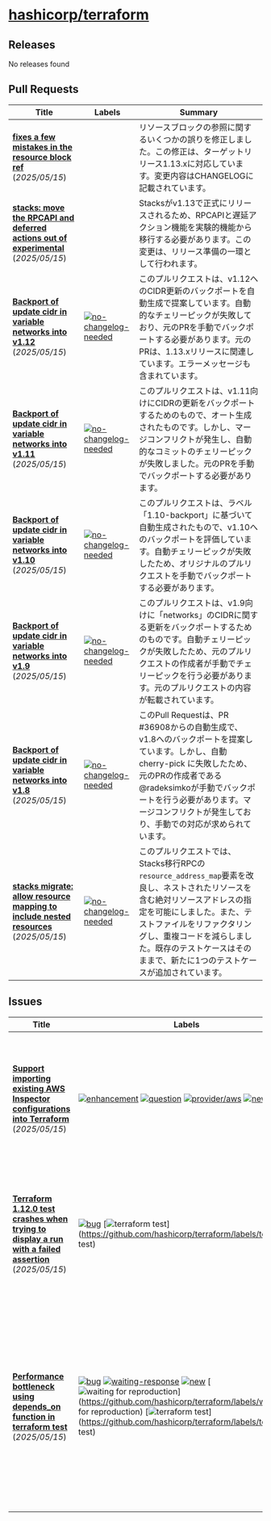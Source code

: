 # [hashicorp/terraform](https://github.com/hashicorp/terraform)

## Releases

No releases found

## Pull Requests

| Title | Labels | Summary |
| --- | --- | --- |
| **[fixes a few mistakes in the resource block ref](https://github.com/hashicorp/terraform/pull/37068)** (_2025/05/15_) |  | リソースブロックの参照に関するいくつかの誤りを修正しました。この修正は、ターゲットリリース1.13.xに対応しています。変更内容はCHANGELOGに記載されています。 |
| **[stacks: move the RPCAPI and deferred actions out of experimental](https://github.com/hashicorp/terraform/pull/37067)** (_2025/05/15_) |  | Stacksがv1.13で正式にリリースされるため、RPCAPIと遅延アクション機能を実験的機能から移行する必要があります。この変更は、リリース準備の一環として行われます。 |
| **[Backport of update cidr in variable networks  into v1.12](https://github.com/hashicorp/terraform/pull/37065)** (_2025/05/15_) | [![no-changelog-needed](https://img.shields.io/badge/-no--changelog--needed-179568)](https://github.com/hashicorp/terraform/labels/no-changelog-needed) | このプルリクエストは、v1.12へのCIDR更新のバックポートを自動生成で提案しています。自動的なチェリーピックが失敗しており、元のPRを手動でバックポートする必要があります。元のPRは、1.13.xリリースに関連しています。エラーメッセージも含まれています。 |
| **[Backport of update cidr in variable networks  into v1.11](https://github.com/hashicorp/terraform/pull/37064)** (_2025/05/15_) | [![no-changelog-needed](https://img.shields.io/badge/-no--changelog--needed-179568)](https://github.com/hashicorp/terraform/labels/no-changelog-needed) | このプルリクエストは、v1.11向けにCIDRの更新をバックポートするためのもので、オート生成されたものです。しかし、マージコンフリクトが発生し、自動的なコミットのチェリーピックが失敗しました。元のPRを手動でバックポートする必要があります。 |
| **[Backport of update cidr in variable networks  into v1.10](https://github.com/hashicorp/terraform/pull/37063)** (_2025/05/15_) | [![no-changelog-needed](https://img.shields.io/badge/-no--changelog--needed-179568)](https://github.com/hashicorp/terraform/labels/no-changelog-needed) | このプルリクエストは、ラベル「1.10-backport」に基づいて自動生成されたもので、v1.10へのバックポートを評価しています。自動チェリーピックが失敗したため、オリジナルのプルリクエストを手動でバックポートする必要があります。 |
| **[Backport of update cidr in variable networks  into v1.9](https://github.com/hashicorp/terraform/pull/37062)** (_2025/05/15_) | [![no-changelog-needed](https://img.shields.io/badge/-no--changelog--needed-179568)](https://github.com/hashicorp/terraform/labels/no-changelog-needed) | このプルリクエストは、v1.9向けに「networks」のCIDRに関する更新をバックポートするためのものです。自動チェリーピックが失敗したため、元のプルリクエストの作成者が手動でチェリーピックを行う必要があります。元のプルリクエストの内容が転載されています。 |
| **[Backport of update cidr in variable networks  into v1.8](https://github.com/hashicorp/terraform/pull/37061)** (_2025/05/15_) | [![no-changelog-needed](https://img.shields.io/badge/-no--changelog--needed-179568)](https://github.com/hashicorp/terraform/labels/no-changelog-needed) | このPull Requestは、PR #36908からの自動生成で、v1.8へのバックポートを提案しています。しかし、自動 cherry-pick に失敗したため、元のPRの作成者である@radeksimkoが手動でバックポートを行う必要があります。マージコンフリクトが発生しており、手動での対応が求められています。 |
| **[stacks migrate: allow resource mapping to include nested resources](https://github.com/hashicorp/terraform/pull/37060)** (_2025/05/15_) | [![no-changelog-needed](https://img.shields.io/badge/-no--changelog--needed-179568)](https://github.com/hashicorp/terraform/labels/no-changelog-needed) | このプルリクエストでは、Stacks移行RPCの`resource_address_map`要素を改良し、ネストされたリソースを含む絶対リソースアドレスの指定を可能にしました。また、テストファイルをリファクタリングし、重複コードを減らしました。既存のテストケースはそのままで、新たに1つのテストケースが追加されています。 |

## Issues

| Title | Labels | Summary |
| --- | --- | --- |
| **[Support importing existing AWS Inspector configurations into Terraform](https://github.com/hashicorp/terraform/issues/37066)** (_2025/05/15_) | [![enhancement](https://img.shields.io/badge/-enhancement-d4c5f9)](https://github.com/hashicorp/terraform/labels/enhancement) [![question](https://img.shields.io/badge/-question-cc317c)](https://github.com/hashicorp/terraform/labels/question) [![provider/aws](https://img.shields.io/badge/-provider/aws-bfdadc)](https://github.com/hashicorp/terraform/labels/provider/aws) [![new](https://img.shields.io/badge/-new-c2e0c6)](https://github.com/hashicorp/terraform/labels/new) | AWS Inspectorの既存設定をTerraformにインポートする機能が求められています。手動で設定したチームが、インフラをコード管理に移行できるようにするための提案です。対応策として、aws_inspector2_enablerリソースの拡張が提案されています。 |
| **[Terraform 1.12.0 test crashes when trying to display a run with a failed assertion](https://github.com/hashicorp/terraform/issues/37059)** (_2025/05/15_) | [![bug](https://img.shields.io/badge/-bug-f7c6c7)](https://github.com/hashicorp/terraform/labels/bug) [![terraform test](https://img.shields.io/badge/-terraform__test-99DCDC)](https://github.com/hashicorp/terraform/labels/terraform test) | Terraform 1.12.0で、失敗したアサーションを表示しようとするとテストが落ちるという問題が報告されています。設定ファイルにエラーがあり、予期しないクラッシュが発生します。バグ報告を推奨されています。この問題は1.20の変更によって改善されるべきです。 |
| **[Performance bottleneck using depends_on function in terraform test](https://github.com/hashicorp/terraform/issues/37058)** (_2025/05/15_) | [![bug](https://img.shields.io/badge/-bug-f7c6c7)](https://github.com/hashicorp/terraform/labels/bug) [![waiting-response](https://img.shields.io/badge/-waiting--response-5319e7)](https://github.com/hashicorp/terraform/labels/waiting-response) [![new](https://img.shields.io/badge/-new-c2e0c6)](https://github.com/hashicorp/terraform/labels/new) [![waiting for reproduction](https://img.shields.io/badge/-waiting__for__reproduction-f9a527)](https://github.com/hashicorp/terraform/labels/waiting for reproduction) [![terraform test](https://img.shields.io/badge/-terraform__test-99DCDC)](https://github.com/hashicorp/terraform/labels/terraform test) | Terraformのテスト実行時に、`depends_on`関数を使用した場合にパフォーマンスが大幅に低下する問題が報告されています。特に、VMとアベイラビリティセットの依存関係により、テストの実行時間が約10秒から3-5分に増加し、パイプライン全体が20-25分かかることが課題です。解決策として`depends_on`ブロックを導入したものの、実行時間が大幅に延びるため、改善が望まれています。 |


